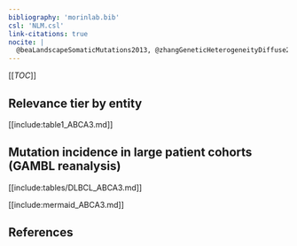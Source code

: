 ```yaml
---
bibliography: 'morinlab.bib'
csl: 'NLM.csl'
link-citations: true
nocite: |
  @beaLandscapeSomaticMutations2013, @zhangGeneticHeterogeneityDiffuse2013
---
```


[[_TOC_]]

## Relevance tier by entity

[[include:table1_ABCA3.md]]

## Mutation incidence in large patient cohorts (GAMBL reanalysis)

[[include:tables/DLBCL_ABCA3.md]]

[[include:mermaid_ABCA3.md]]

## References


